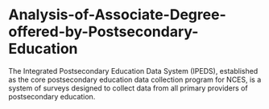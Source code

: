 # Analysis-of-Associate-Degree-offered-by-Postsecondary-Education
The Integrated Postsecondary Education Data System (IPEDS), established as the core postsecondary education data collection program for NCES, is a system of surveys designed to collect data from all primary providers of postsecondary education.
